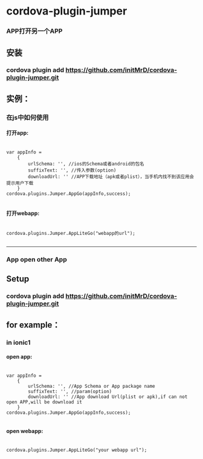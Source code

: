 # cordova-plugin-jumper

### APP打开另一个APP

## 安装

### cordova plugin add https://github.com/initMrD/cordova-plugin-jumper.git

## 实例：
### 在js中如何使用
#### 打开app:
<pre>
    <code>
var appInfo =
    {
        urlSchema: '', //ios的Schema或者android的包名
        suffixText: '', //传入参数(option)
        downloadUrl: '' //APP下载地址（apk或者plist），当手机内找不到该应用会提示用户下载
    }
cordova.plugins.Jumper.AppGo(appInfo,success);
    </code>
</pre>

#### 打开webapp:
<pre>
    <code>
cordova.plugins.Jumper.AppLiteGo("webapp的url");
    </code>
</pre>

---

### App open other App

## Setup

### cordova plugin add https://github.com/initMrD/cordova-plugin-jumper.git

## for example：
### in ionic1
#### open app:
<pre>
    <code>
var appInfo =
    {
        urlSchema: '', //App Schema or App package name
        suffixText: '', //param(option)
        downloadUrl: '' //App download Url(plist or apk),if can not open APP,will be download it
    }
cordova.plugins.Jumper.AppGo(appInfo,success);
    </code>
</pre>

#### open webapp:
<pre>
    <code>
cordova.plugins.Jumper.AppLiteGo("your webapp url");
    </code>
</pre>

